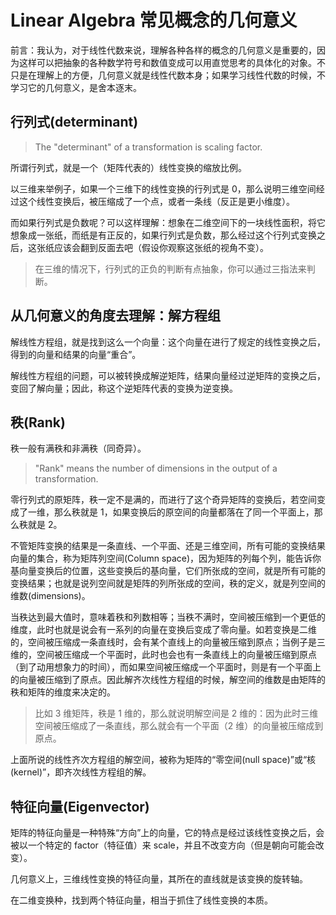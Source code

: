 # Linear Algebra 常见概念的几何意义

前言：我认为，对于线性代数来说，理解各种各样的概念的几何意义是重要的，因为这样可以把抽象的各种数学符号和数值变成可以用直觉思考的具体化的对象。不只是在理解上的方便，几何意义就是线性代数本身；如果学习线性代数的时候，不学习它的几何意义，是舍本逐末。

## 行列式(determinant)

> The "determinant" of a transformation is scaling factor.

所谓行列式，就是一个（矩阵代表的）线性变换的缩放比例。

以三维来举例子，如果一个三维下的线性变换的行列式是 0，那么说明三维空间经过这个线性变换后，被压缩成了一个点，或者一条线（反正是更小维度）。

而如果行列式是负数呢？可以这样理解：想象在二维空间下的一块线性面积，将它想象成一张纸，而纸是有正反的，如果行列式是负数，那么经过这个行列式变换之后，这张纸应该会翻到反面去吧（假设你观察这张纸的视角不变）。

> 在三维的情况下，行列式的正负的判断有点抽象，你可以通过三指法来判断。

## 从几何意义的角度去理解：解方程组

解线性方程组，就是找到这么一个向量：这个向量在进行了规定的线性变换之后，得到的向量和结果的向量“重合”。

解线性方程组的问题，可以被转换成解逆矩阵，结果向量经过逆矩阵的变换之后，变回了解向量；因此，称这个逆矩阵代表的变换为逆变换。

## 秩(Rank)

秩一般有满秩和非满秩（同奇异）。

> "Rank" means the number of dimensions in the output of a transformation.

零行列式的原矩阵，秩一定不是满的，而进行了这个奇异矩阵的变换后，若空间变成了一维，那么秩就是 1，如果变换后的原空间的向量都落在了同一个平面上，那么秩就是 2。

不管矩阵变换的结果是一条直线、一个平面、还是三维空间，所有可能的变换结果向量的集合，称为矩阵列空间(Column space)，因为矩阵的列每个列，能告诉你基向量变换后的位置，这些变换后的基向量，它们所张成的空间，就是所有可能的变换结果；也就是说列空间就是矩阵的列所张成的空间，秩的定义，就是列空间的维数(dimensions)。

当秩达到最大值时，意味着秩和列数相等；当秩不满时，空间被压缩到一个更低的维度，此时也就是说会有一系列的向量在变换后变成了零向量。如若变换是二维的，空间被压缩成一条直线时，会有某个直线上的向量被压缩到原点；当例子是三维的，空间被压缩成一个平面时，此时也会也有一条直线上的向量被压缩到原点（到了动用想象力的时间），而如果空间被压缩成一个平面时，则是有一个平面上的向量被压缩到了原点。因此解齐次线性方程组的时候，解空间的维数是由矩阵的秩和矩阵的维度来决定的。

> 比如 3 维矩阵，秩是 1 维的，那么就说明解空间是 2 维的：因为此时三维空间被压缩成了一条直线，那么就会有一个平面（2 维）的向量被压缩成到原点。

上面所说的线性齐次方程组的解空间，被称为矩阵的“零空间(null space)”或“核(kernel)”，即齐次线性方程组的解。

## 特征向量(Eigenvector)

矩阵的特征向量是一种特殊“方向”上的向量，它的特点是经过该线性变换之后，会被以一个特定的 factor（特征值）来 scale，并且不改变方向（但是朝向可能会改变）。

几何意义上，三维线性变换的特征向量，其所在的直线就是该变换的旋转轴。

在二维变换种，找到两个特征向量，相当于抓住了线性变换的本质。
